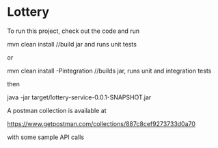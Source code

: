 # Lottery

To run this project, check out the code and run

mvn clean install //build jar and runs unit tests

or

mvn clean install -Pintegration //builds jar, runs unit and integration tests


then

java -jar target/lottery-service-0.0.1-SNAPSHOT.jar

A postman collection is available at

https://www.getpostman.com/collections/887c8cef9273733d0a70

with some sample API calls
